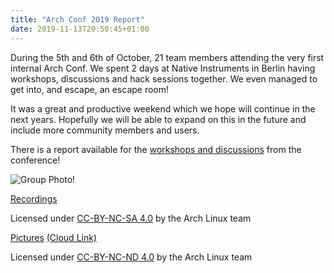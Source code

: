 ```yaml
---
title: "Arch Conf 2019 Report"
date: 2019-11-13T20:50:45+01:00
---
```


During the 5th and 6th of October, 21 team members attending the very first
internal Arch Conf. We spent 2 days at Native Instruments in Berlin having
workshops, discussions and hack sessions together. We even managed to get into,
and escape, an escape room!

It was a great and productive weekend which we hope will continue in the next
years. Hopefully we will be able to expand on this in the future and include
more community members and users.

There is a report available for the [workshops and discussions](/reports/archconf_2019/)
from the conference!

![Group Photo!](/images/conf/groupphoto.jpg)

[Recordings](https://static.conf.archlinux.org/archconf2019/recordings/)

Licensed under [CC-BY-NC-SA 4.0](https://creativecommons.org/licenses/by-nc-sa/4.0/) by the Arch Linux team

[Pictures](https://static.conf.archlinux.org/archconf2019/pictures/) [(Cloud Link)](https://www.jottacloud.com/p/foxboron/_3032773dd72a47ddb602c724685e35f1/thumbs)

Licensed under [CC-BY-NC-ND 4.0](https://creativecommons.org/licenses/by-nc-nd/4.0/) by the Arch Linux team


